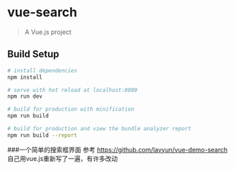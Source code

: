 # vue-search

> A Vue.js project

## Build Setup

``` bash
# install dependencies
npm install

# serve with hot reload at localhost:8080
npm run dev

# build for production with minification
npm run build

# build for production and view the bundle analyzer report
npm run build --report
```
###一个简单的搜索框界面
参考 https://github.com/lavyun/vue-demo-search  
自己用vue.js重新写了一遍，有许多改动
